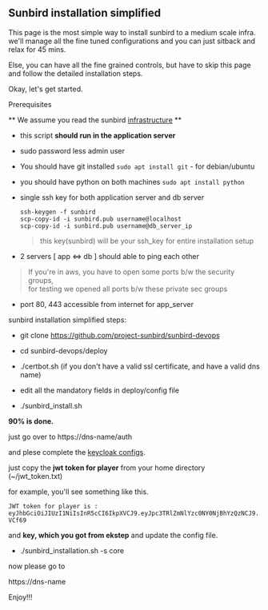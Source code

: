 ## Sunbird installation simplified

This page is the most simple way to install sunbird to a medium scale infra. we'll manage all the fine tuned configurations and you can just sitback and relax for 45 mins.

Else, you can have all the fine grained controls, but have to skip this page and follow the detailed installation steps.

Okay, let's get started.

Prerequisites

** We assume you read the sunbird [infrastructure](medium_scale_deploy.md) **

- this script **should run in the application server**

- sudo password less admin user

- You should have git installed
  `sudo apt install git` - for debian/ubuntu

- you should have python on both machines
  `sudo apt install python`

- single ssh key for both application server and db server
  ```
  ssh-keygen -f sunbird
  scp-copy-id -i sunbird.pub username@localhost
  scp-copy-id -i sunbird.pub username@db_server_ip
  ```
  > this key(sunbird) will be your ssh_key for entire installation setup

- 2 servers [ app <=> db ] should able to ping each other
> If you're in aws, you have to open some ports b/w the security groups,  
for testing we opened all ports b/w these private sec groups

- port 80, 443 accessible from internet for app_server


sunbird installation simplified steps:

- git clone https://github.com/project-sunbird/sunbird-devops

- cd sunbird-devops/deploy

- ./certbot.sh (if you don't have a valid ssl certificate, and have a valid dns name)

- edit all the mandatory fields in  deploy/config file

- ./sunbird_install.sh

**90% is done.** 

just go over to https://dns-name/auth

and plese complete the [keycloak configs](keycloak_realm_configuration.md).

just copy the **jwt token for player** from your home directory (~/jwt_token.txt) 

for example, you'll see something like this.

`JWT token for player is : eyJhbGciOiJIUzI1NiIsInR5cCI6IkpXVCJ9.eyJpc3TRlZmNlYzc0NY0NjBhYzQzNCJ9.VCf69`

and **key, which you got from ekstep** and  update the config file.

- ./sunbird_installation.sh -s core

now please go to 

https://dns-name

Enjoy!!!

